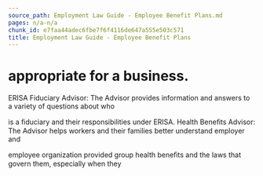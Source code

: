 ```yaml
---
source_path: Employment Law Guide - Employee Benefit Plans.md
pages: n/a-n/a
chunk_id: e7faa44adec6fbe7f6f4116de647a555e503c571
title: Employment Law Guide - Employee Benefit Plans
---
```

# appropriate for a business.

ERISA Fiduciary Advisor: The Advisor provides information and answers to a variety of questions about who

is a ﬁduciary and their responsibilities under ERISA. Health Beneﬁts Advisor: The Advisor helps workers and their families better understand employer and

employee organization provided group health beneﬁts and the laws that govern them, especially when they
